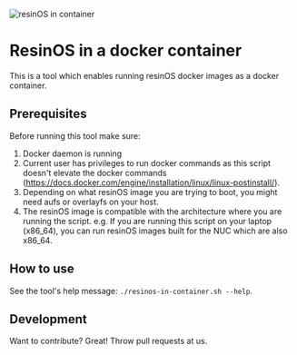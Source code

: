 ![resinOS in container](https://github.com/resin-os/resinos-in-container/raw/master/images/resinos-in-container.png)

# ResinOS in a docker container
This is a tool which enables running resinOS docker images as a docker container.

## Prerequisites
Before running this tool make sure:
1. Docker daemon is running
2. Current user has privileges to run docker commands as this script doesn't elevate the docker commands (https://docs.docker.com/engine/installation/linux/linux-postinstall/).
3. Depending on what resinOS image you are trying to boot, you might need aufs or overlayfs on your host.
4. The resinOS image is compatible with the architecture where you are running the script. e.g. If you are running this script on your laptop (x86_64), you can run resinOS images built for the NUC which are also x86_64.

## How to use
See the tool's help message: `./resinos-in-container.sh --help`.

## Development
Want to contribute? Great! Throw pull requests at us.
